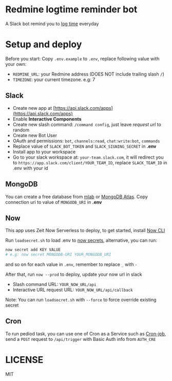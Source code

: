 # Redmine logtime reminder bot

A Slack bot remind you to [log time](https://www.redmine.org/projects/redmine/wiki/RedmineTimeTracking) everyday

# Setup and deploy
Before you start: Copy `.env.example` to `.env`, replace following value with your own:
- `REDMINE_URL`: your Redmine address (DOES NOT include trailing slash `/`)
- `TIMEZONE`: your current timezone. e.g: 7

## Slack
- Create new app at [https://api.slack.com/apps](https://api.slack.com/apps)
- Enable **Interactive Components**
- Create new slash command: `/command config`, just leave *request url* to random
- Create new Bot User
- OAuth and permissions: `bot`, `channels:read`, `chat:write:bot`, `commands`
- Replace value of `SLACK_BOT_TOKEN` and `SLACK_SIGNING_SECRET` in **.env**
- Install app to your workspace
- Go to your slack workspace at: `your-team.slack.com`, it will redirect you to `https://app.slack.com/client/YOUR_TEAM_ID`, replace `SLACK_TEAM_ID` in .env with your id

## MongoDB
You can create a free database from [mlab](https://mlab.com/) or [MongoDB Atlas](https://www.mongodb.com/cloud/atlas). Copy connection uri to value of `MONGODB_URI` in **.env**

## Now
This app uses Zeit Now Serverless to deploy, to get started, install [Now CLI](https://zeit.co/download)

Run `loadsecret.sh` to load .env to [now secrets](https://zeit.co/docs/v2/environment-variables-and-secrets), alternative, you can run:
```bash
now secret add KEY VALUE
# e.g: now secret MONGODB-URI YOUR_MONGODB_URI
```
and so on for each value in `.env`, remember to replace `_` with `-`

After that, run `now --prod` to deploy, update your now url in slack

- Slash command URL: `YOUR_NOW_URL/api`
- Interactive URL request URL: `YOUR_NOW_URL/api/callback`

Note: You can run `loadsecret.sh` with `--force` to force override existing secret
## Cron
To run pediod task, you can use one of Cron as a Service such as [Cron-job](https://cron-job.org/), send a `POST` request to `/api/trigger` with Basic Auth info from `AUTH_CRE`

# LICENSE
MIT